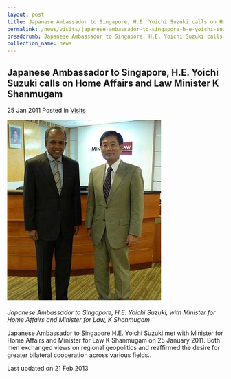 ```yaml
---
layout: post
title: Japanese Ambassador to Singapore, H.E. Yoichi Suzuki calls on Home Affairs and Law Minister K Shanmugam
permalink: /news/visits/japanese-ambassador-to-singapore-h-e-yoichi-suzuki-calls-on-home-affairs-and-law-minister-k/
breadcrumb: Japanese Ambassador to Singapore, H.E. Yoichi Suzuki calls on Home Affairs and Law Minister K Shanmugam
collection_name: news
---
```


Japanese Ambassador to Singapore, H.E. Yoichi Suzuki calls on Home Affairs and Law Minister K Shanmugam
---

25 Jan 2011 Posted in [Visits](/news/visits/)

<div class="image"><img src="/images/jap-amb-2.jpg/"></div><br>
<i>Japanese Ambassador to Singapore, H.E. Yoichi Suzuki, with
Minister for Home Affairs and Minister for Law, K Shanmugam</i>

Japanese Ambassador to Singapore H.E. Yoichi Suzuki met with Minister for Home Affairs and Minister for Law K Shanmugam on 25 January 2011. Both men exchanged views on regional geopolitics and reaffirmed the desire for greater bilateral cooperation across various fields..

<p class="right-side-updated">Last updated on 21 Feb 2013</p>
